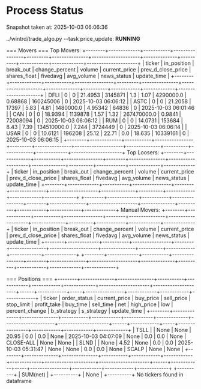 # Process Status

Snapshot taken at: 2025-10-03 06:06:36

../wintrd/trade_algo.py --task price_update: **RUNNING**

=== Movers ===
Top Movers:
+--------+-------------+-----------+----------------+---------+---------------+--------------------+--------------+----------+------------+-------------+---------------------+
| ticker | in_position | break_out | change_percent |  volume | current_price | prev_d_close_price | shares_float | fivedavg | avg_volume | news_status |     update_time     |
+--------+-------------+-----------+----------------+---------+---------------+--------------------+--------------+----------+------------+-------------+---------------------+
|  DFLI  |      0      |     0     |    21.4953     | 3145871 |      1.3      |        1.07        |  4290000.0   | 0.68868  | 160245006  |      0      | 2025-10-03 06:06:12 |
|  ASTC  |      0      |     0     |    21.2058     |  17397  |      5.83     |        4.81        |  1480000.0   | 4.95342  |   64836    |      0      | 2025-10-03 06:01:46 |
|  CAN   |      0      |     0     |    18.9394     | 1139878 |      1.57     |        1.32        | 267470000.0  |  0.9841  |  72008094  |      0      | 2025-10-03 06:06:12 |
|  RUM   |      0      |     0     |    14.0731     |  153684 |      8.43     |        7.39        | 134510000.0  |  7.244   |  3724449   |      0      | 2025-10-03 06:06:14 |
|  USAR  |      0      |     0     |    10.6121     |  196208 |     25.12     |       22.71        |     0.0      |  18.635  |  10339161  |      0      | 2025-10-03 06:06:15 |
+--------+-------------+-----------+----------------+---------+---------------+--------------------+--------------+----------+------------+-------------+---------------------+
Top Loosers:
+--------+-------------+-----------+----------------+--------+---------------+--------------------+--------------+----------+------------+-------------+-------------+
| ticker | in_position | break_out | change_percent | volume | current_price | prev_d_close_price | shares_float | fivedavg | avg_volume | news_status | update_time |
+--------+-------------+-----------+----------------+--------+---------------+--------------------+--------------+----------+------------+-------------+-------------+
+--------+-------------+-----------+----------------+--------+---------------+--------------------+--------------+----------+------------+-------------+-------------+
Manual Movers:
+--------+-------------+-----------+----------------+--------+---------------+--------------------+--------------+----------+------------+-------------+-------------+
| ticker | in_position | break_out | change_percent | volume | current_price | prev_d_close_price | shares_float | fivedavg | avg_volume | news_status | update_time |
+--------+-------------+-----------+----------------+--------+---------------+--------------------+--------------+----------+------------+-------------+-------------+
+--------+-------------+-----------+----------------+--------+---------------+--------------------+--------------+----------+------------+-------------+-------------+

=== Positions ===
+--------+--------------+---------------+-----------+------------+------------+-------------+---------------------+---------------------+------+------------+-----+----------------+------------+------------+-------------+
| ticker | order_status | current_price | buy_price | sell_price | stop_limit | profit_take |       buy_time      |      sell_time      | net  | high_price | low | percent_change | b_strategy | s_strategy | update_time |
+--------+--------------+---------------+-----------+------------+------------+-------------+---------------------+---------------------+------+------------+-----+----------------+------------+------------+-------------+
|  TSLL  |              |      None     |    None   |   20.95    |    0.0     |     0.0     |         None        | 2025-10-03 04:07:09 | None |    0.0     | 0.0 |      None      | CLOSE-ALL  |    None    |     None    |
|  SLND  |              |      None     |    4.52   |    None    |    0.0     |     0.0     | 2025-10-03 05:31:47 |         None        | None |    0.0     | 0.0 |      None      |   SCALP    |    None    |     None    |
+--------+--------------+---------------+-----------+------------+------------+-------------+---------------------+---------------------+------+------------+-----+----------------+------------+------------+-------------+
+----------+
| SUM(net) |
+----------+
|   None   |
+----------+
No tickers found in dataframe

